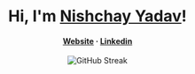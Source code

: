 <div align="center">

  <h1>Hi, I'm <a href="https://github.com/Nishchayyadav">Nishchay Yadav</a>!</h1>  
  <p>
<!--     <a href="https://github.com/Nishchayyadav">
      <img src="https://komarev.com/ghpvc/?username=natainditama&color=2563eb&label=Profile+Views" alt="Views Counter" />
    </a> -->
<!--     <a href="https://github.com/Nishchayyadav">
      <img
        src="https://hits.seeyoufarm.com/api/count/incr/badge.svg?url=https%3A%2F%2Fgithub.com%2Fnatainditama1212%2Fhit-counter&count_bg=%232563eb&title_bg=%23595959&title=Hits"
        alt="Hits Counter" /> -->
    </a>
  </p>
   
  <h4>
    <a href="https://nishchayyadav.github.io/nishchay.github.io/">Website</a>
    <span> · </span>
    <a href="www.linkedin.com/in/nishchay04">Linkedin</a>
  </h4>
</div>

<div align="center">
  <picture>
    <img src="https://github-readme-streak-stats.herokuapp.com?user=Nishchayyadav&border_radius=&card_width=500&ring=0366D6&fire=0366D6&currStreakLabel=0366D6&border=FFFFFF00&background=FFFFFF00&stroke=FFFFFF00&currStreakNum=777777&sideNums=777777&sideLabels=777777&dates=959DA5&excludeDaysLabel=959DA5" alt="GitHub Streak" loading="lazy" title="GitHub Streak"/>
  </picture>
</div>
